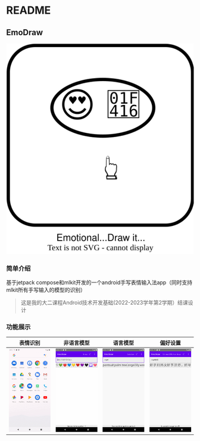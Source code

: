 # README

## EmoDraw


<center><img src="README.assets/appIcon.svg" alt="EmoDraw" style="zoom:150%;" /></center>


### 简单介绍

基于jetpack compose和mlkit开发的一个android手写表情输入法app（同时支持mlkit所有手写输入的模型的识别）

> 这是我的大二课程Android技术开发基础(2022-2023学年第2学期）结课设计

### 功能展示

| 表情识别                      | 非语言模型                                   | 语言模型                                     | 偏好设置                                     |
| ----------------------------- | -------------------------------------------- | -------------------------------------------- | -------------------------------------------- |
| ![GIF](README.assets/GIF.gif) | ![GIF](README.assets/GIF-16843399604961.gif) | ![GIF](README.assets/GIF-16843400823292.gif) | ![GIF](README.assets/GIF-16843402122743.gif) |

